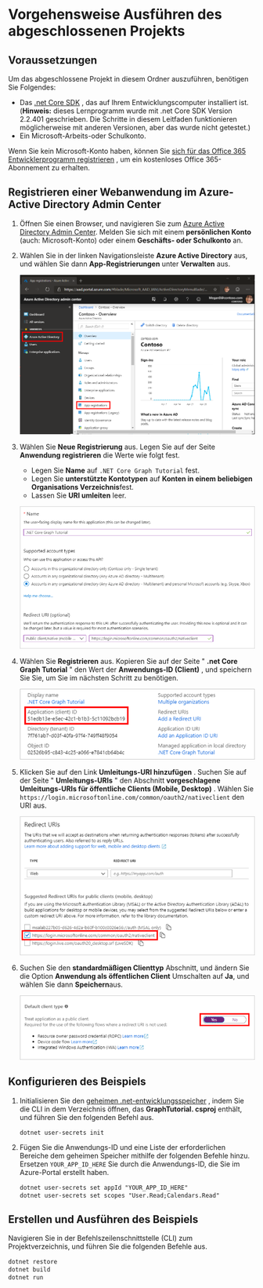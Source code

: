 # <a name="how-to-run-the-completed-project"></a>Vorgehensweise Ausführen des abgeschlossenen Projekts

## <a name="prerequisites"></a>Voraussetzungen

Um das abgeschlossene Projekt in diesem Ordner auszuführen, benötigen Sie Folgendes:

- Das [.net Core SDK](https://dotnet.microsoft.com/download) , das auf Ihrem Entwicklungscomputer installiert ist. (**Hinweis:** dieses Lernprogramm wurde mit .net Core SDK Version 2.2.401 geschrieben. Die Schritte in diesem Leitfaden funktionieren möglicherweise mit anderen Versionen, aber das wurde nicht getestet.)
- Ein Microsoft-Arbeits-oder Schulkonto.

Wenn Sie kein Microsoft-Konto haben, können Sie [sich für das Office 365 Entwicklerprogramm registrieren](https://developer.microsoft.com/office/dev-program) , um ein kostenloses Office 365-Abonnement zu erhalten.

## <a name="register-a-web-application-with-the-azure-active-directory-admin-center"></a>Registrieren einer Webanwendung im Azure-Active Directory Admin Center

1. Öffnen Sie einen Browser, und navigieren Sie zum [Azure Active Directory Admin Center](https://aad.portal.azure.com). Melden Sie sich mit einem **persönlichen Konto** (auch: Microsoft-Konto) oder einem **Geschäfts- oder Schulkonto** an.

1. Wählen Sie in der linken Navigationsleiste **Azure Active Directory** aus, und wählen Sie dann **App-Registrierungen** unter **Verwalten** aus.

    ![Screenshot der APP-Registrierungen ](/tutorial/images/aad-portal-app-registrations.png)

1. Wählen Sie **Neue Registrierung** aus. Legen Sie auf der Seite **Anwendung registrieren** die Werte wie folgt fest.

    - Legen Sie **Name** auf `.NET Core Graph Tutorial` fest.
    - Legen Sie **unterstützte Kontotypen** auf **Konten in einem beliebigen Organisations Verzeichnis**fest.
    - Lassen Sie **URI umleiten** leer.

    ![Screenshot der Seite "Anwendung registrieren"](/tutorial/images/aad-register-an-app.png)

1. Wählen Sie **Registrieren** aus. Kopieren Sie auf der Seite " **.net Core Graph Tutorial** " den Wert der **Anwendungs-ID (Client)** , und speichern Sie Sie, um Sie im nächsten Schritt zu benötigen.

    ![Screenshot der Anwendungs-ID der neuen App-Registrierung](/tutorial/images/aad-application-id.png)

1. Klicken Sie auf den Link **Umleitungs-URI hinzufügen** . Suchen Sie auf der Seite " **Umleitungs-URIs** " den Abschnitt **vorgeschlagene Umleitungs-URIs für öffentliche Clients (Mobile, Desktop)** . Wählen Sie `https://login.microsoftonline.com/common/oauth2/nativeclient` den URI aus.

    ![Screenshot der Seite "Umleitungs-URIs"](/tutorial/images/aad-redirect-uris.png)

1. Suchen Sie den **standardmäßigen Clienttyp** Abschnitt, und ändern Sie die Option **Anwendung als öffentlichen Client** Umschalten auf **Ja**, und wählen Sie dann **Speichern**aus.

    ![Ein Screenshot des Typs "Standard Clienttyp"](/tutorial/images/aad-default-client-type.png)

## <a name="configure-the-sample"></a>Konfigurieren des Beispiels

1. Initialisieren Sie den [geheimen .net-entwicklungsspeicher](https://docs.microsoft.com/aspnet/core/security/app-secrets) , indem Sie die CLI in dem Verzeichnis öffnen, das **GraphTutorial. csproj** enthält, und führen Sie den folgenden Befehl aus.

    ```Shell
    dotnet user-secrets init
    ```

1. Fügen Sie die Anwendungs-ID und eine Liste der erforderlichen Bereiche dem geheimen Speicher mithilfe der folgenden Befehle hinzu. Ersetzen `YOUR_APP_ID_HERE` Sie durch die Anwendungs-ID, die Sie im Azure-Portal erstellt haben.

    ```Shell
    dotnet user-secrets set appId "YOUR_APP_ID_HERE"
    dotnet user-secrets set scopes "User.Read;Calendars.Read"
    ```

## <a name="build-and-run-the-sample"></a>Erstellen und Ausführen des Beispiels

Navigieren Sie in der Befehlszeilenschnittstelle (CLI) zum Projektverzeichnis, und führen Sie die folgenden Befehle aus.

```Shell
dotnet restore
dotnet build
dotnet run
```

